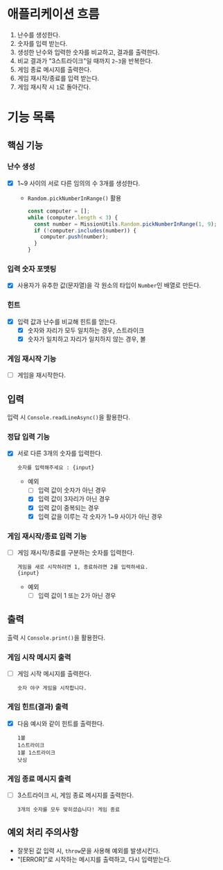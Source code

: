 # 애플리케이션 흐름

1. 난수를 생성한다.
2. 숫자를 입력 받는다.
3. 생성한 난수와 입력한 숫자를 비교하고, 결과를 출력한다.
4. 비교 결과가 "3스트라이크"일 때까지 `2~3`을 반복한다.
5. 게임 종료 메시지를 출력한다.
6. 게임 재시작/종료를 입력 받는다.
7. 게임 재시작 시 `1`로 돌아간다.

# 기능 목록

## 핵심 기능

### 난수 생성

- [x] 1~9 사이의 서로 다른 임의의 수 3개를 생성한다.
  - `Random.pickNumberInRange()` 활용
  
    ```javascript
    const computer = [];
    while (computer.length < 3) {
      const number = MissionUtils.Random.pickNumberInRange(1, 9);
      if (!computer.includes(number)) {
        computer.push(number);
      }
    }
    ```

### 입력 숫자 포맷팅

- [x] 사용자가 유추한 값(문자열)을 각 원소의 타입이 `Number`인 배열로 만든다.

### 힌트

- [x] 입력 값과 난수를 비교해 힌트를 얻는다.
  - [x] 숫자와 자리가 모두 일치하는 경우, 스트라이크
  - [x] 숫자가 일치하고 자리가 일치하지 않는 경우, 볼

### 게임 재시작 기능

- [ ] 게임을 재시작한다.

## 입력

입력 시 `Console.readLineAsync()`을 활용한다.

### 정답 입력 기능

- [x] 서로 다른 3개의 숫자를 입력한다.

  ```
  숫자를 입력해주세요 : {input}
  ```

  - 예외
    - [ ] 입력 값이 숫자가 아닌 경우
    - [x] 입력 값이 3자리가 아닌 경우
    - [x] 입력 값이 중복되는 경우
    - [x] 입력 값을 이루는 각 숫자가 1~9 사이가 아닌 경우

### 게임 재시작/종료 입력 기능

- [ ] 게임 재시작/종료를 구분하는 숫자를 입력한다.

  ```
  게임을 새로 시작하려면 1, 종료하려면 2를 입력하세요.
  {input}
  ```

  - 예외
    - [ ] 입력 값이 1 또는 2가 아닌 경우

## 출력

출력 시 `Console.print()`을 활용한다.

### 게임 시작 메시지 출력

- [ ] 게임 시작 메시지를 출력한다.

  ```
  숫자 야구 게임을 시작합니다.
  ```

### 게임 힌트(결과) 출력

- [x] 다음 예시와 같이 힌트를 출력한다.
  
  ```
  1볼
  1스트라이크
  1볼 1스트라이크
  낫싱
  ```

### 게임 종료 메시지 출력

- [ ] 3스트라이크 시, 게임 종료 메시지를 출력한다.

  ```
  3개의 숫자를 모두 맞히셨습니다! 게임 종료
  ```

## 예외 처리 주의사항

- 잘못된 값 입력 시, `throw`문을 사용해 예외를 발생시킨다.
- "[ERROR]"로 시작하는 메시지를 출력하고, 다시 입력받는다.
